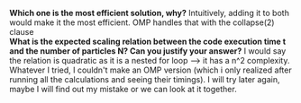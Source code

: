 **Which one is the most efficient solution, why?** Intuitively, adding it to both would make it the most efficient. OMP handles that with the collapse(2) clause <br />
**What is the expected scaling relation between the code execution time t and the number of particles N? Can you justify your answer?** I would say the relation is quadratic as it is a nested for loop --> it has a n^2 complexity.<br />
Whatever I tried, I couldn't make an OMP version (which i only realized after running all the calculations and seeing their timings). I will try later again, maybe I will find out my mistake or we can look at it together.  
